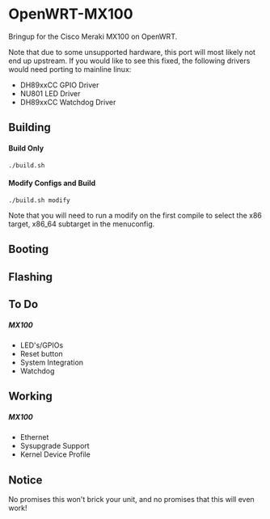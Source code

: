 # OpenWRT-MX100
Bringup for the Cisco Meraki MX100 on OpenWRT.

Note that due to some unsupported hardware, this port will most likely not end up upstream. If you would like to see this fixed, the following drivers would need porting to mainline linux:

* DH89xxCC GPIO Driver
* NU801 LED Driver
* DH89xxCC Watchdog Driver

Building
-----
#### Build Only
`./build.sh`

#### Modify Configs and Build
`./build.sh modify`

Note that you will need to run a modify on the first compile to select the x86 target, x86_64 subtarget in the menuconfig.

Booting
-----


Flashing
-----

To Do
-----
##### MX100
* LED's/GPIOs
* Reset button
* System Integration
* Watchdog

Working
-----
##### MX100
* Ethernet
* Sysupgrade Support
* Kernel Device Profile

Notice
------
No promises this won't brick your unit, and no promises that this will even work!